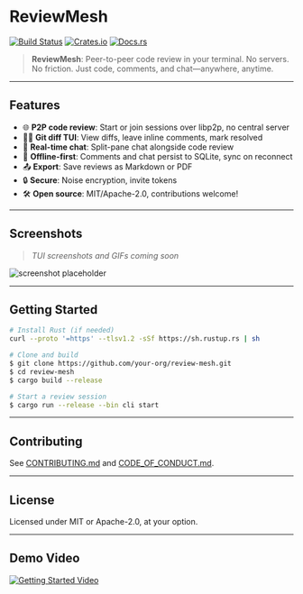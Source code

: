 # ReviewMesh

[![Build Status](https://github.com/your-org/review-mesh/actions/workflows/ci.yml/badge.svg)](https://github.com/your-org/review-mesh/actions)
[![Crates.io](https://img.shields.io/crates/v/reviewmesh.svg)](https://crates.io/crates/reviewmesh)
[![Docs.rs](https://docs.rs/reviewmesh/badge.svg)](https://docs.rs/reviewmesh)

> **ReviewMesh**: Peer-to-peer code review in your terminal. No servers. No friction. Just code, comments, and chat—anywhere, anytime.

---

## Features

- 🌐 **P2P code review**: Start or join sessions over libp2p, no central server
- 🧑‍💻 **Git diff TUI**: View diffs, leave inline comments, mark resolved
- 💬 **Real-time chat**: Split-pane chat alongside code review
- 📴 **Offline-first**: Comments and chat persist to SQLite, sync on reconnect
- 📤 **Export**: Save reviews as Markdown or PDF
- 🔒 **Secure**: Noise encryption, invite tokens
- 🛠️ **Open source**: MIT/Apache-2.0, contributions welcome!

---

## Screenshots

> _TUI screenshots and GIFs coming soon_

![screenshot placeholder](docs/screenshot.png)

---

## Getting Started

```sh
# Install Rust (if needed)
curl --proto '=https' --tlsv1.2 -sSf https://sh.rustup.rs | sh

# Clone and build
$ git clone https://github.com/your-org/review-mesh.git
$ cd review-mesh
$ cargo build --release

# Start a review session
$ cargo run --release --bin cli start
```

---

## Contributing

See [CONTRIBUTING.md](CONTRIBUTING.md) and [CODE_OF_CONDUCT.md](CODE_OF_CONDUCT.md).

---

## License

Licensed under MIT or Apache-2.0, at your option.

---

## Demo Video

[![Getting Started Video](https://img.shields.io/badge/YouTube-Video-red)](https://youtu.be/your-demo-link)
